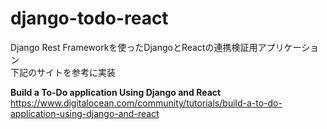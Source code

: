 # django-todo-react

Django Rest Frameworkを使ったDjangoとReactの連携検証用アプリケーション<br>
下記のサイトを参考に実装

**Build a To-Do application Using Django and React**<br>
https://www.digitalocean.com/community/tutorials/build-a-to-do-application-using-django-and-react
